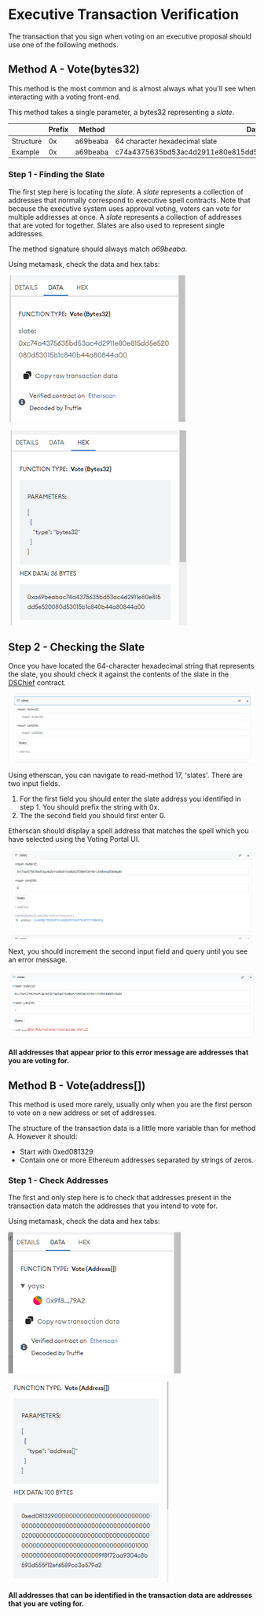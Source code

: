 
# Executive Transaction Verification

The transaction that you sign when voting on an executive proposal should use one of the following methods. 

## Method A - Vote(bytes32)

This method is the most common and is almost always what you'll see when interacting with a voting front-end.

This method takes a single parameter, a bytes32 representing a _slate_. 

|           | Prefix | Method   | Data                                                                |
|-----------|--------|----------|---------------------------------------------------------------------|
| Structure | 0x     | a69beaba | 64 character hexadecimal slate                                      |
| Example   | 0x     | a69beaba | c74a4375635bd53ac4d2911e80e815dd5e520080d53015b1c840b44a80844a00    |

### Step 1 - Finding the Slate

The first step here is locating the _slate_. A _slate_ represents a collection of addresses that normally correspond to executive spell contracts. Note that because the executive system uses approval voting, voters can vote for multiple addresses at once. A _slate_ represents a collection of addresses that are voted for together. Slates are also used to represent single addresses.

The method signature should always match _a69beaba_.

Using metamask, check the data and hex tabs:

![exec-transaction-verification-1](../images/exec-transaction-verification-1.png)

![exec-transaction-verification-2](../images/exec-transaction-verification-2.png)

## Step 2 - Checking the Slate

Once you have located the 64-character hexadecimal string that represents the slate, you should check it against the contents of the slate in the [DSChief](https://etherscan.io/address/0x0a3f6849f78076aefadf113f5bed87720274ddc0#readContract) contract.

![exec-transaction-verification-3](../images/exec-transaction-verification-3.png)

Using etherscan, you can navigate to read-method 17, 'slates'. There are two input fields.
1. For the first field you should enter the slate address you identified in step 1. You should prefix the string with 0x.
2. The the second field you should first enter 0.

Etherscan should display a spell address that matches the spell which you have selected using the Voting Portal UI.

![exec-transaction-verification-4](../images/exec-transaction-verification-4.png)

Next, you should increment the second input field and query until you see an error message.

![exec-transaction-verification-5](../images/exec-transaction-verification-5.png)

**All addresses that appear prior to this error message are addresses that you are voting for.**

## Method B - Vote(address[])

This method is used more rarely, usually only when you are the first person to vote on a new address or set of addresses.

The structure of the transaction data is a little more variable than for method A. However it should:
* Start with 0xed081329
* Contain one or more Ethereum addresses separated by strings of zeros.

### Step 1 - Check Addresses

The first and only step here is to check that addresses present in the transaction data match the addresses that you intend to vote for.

Using metamask, check the data and hex tabs:

![exec-transaction-verification-6](../images/exec-transaction-verification-6.png)

![exec-transaction-verification-7](../images/exec-transaction-verification-7.png)

**All addresses that can be identified in the transaction data are addresses that you are voting for.**

